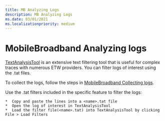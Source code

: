 ```yaml
---
title: MB Analyzing Logs
description: MB Analyzing Logs
ms.date: 03/01/2021
ms.localizationpriority: medium
---
```


# MobileBroadband Analyzing logs

[TextAnalysisTool](https://github.com/TextAnalysisTool/Releases) is an extensive text filtering tool that is useful for complex traces with numerous ETW providers. You can filter logs of interest using the .tat files.

To collect the logs, follow the steps in [MobileBroadband Collecting logs](mb-collecting-logs.md).

Use the .tat filters included in the specific feature to filter the logs:

```
*  Copy and paste the lines into a <name>.tat file
*  Open the log of interest in TextAnalysisTool
*  Load the filter file(<name>.tat) into TextAnalysisTool by clicking File > Load Filters
```